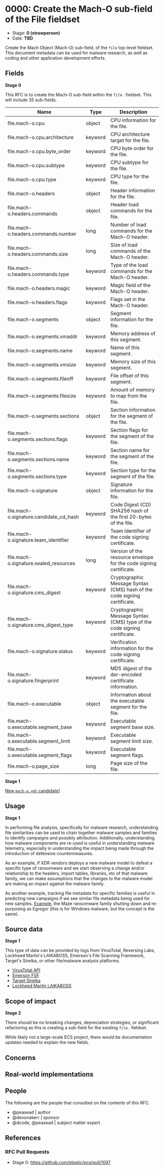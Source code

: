 # 0000: Create the Mach-O sub-field of the File fieldset

- Stage: **0 (strawperson)**
- Date: **TBD**

Create the Mach Object (Mach-O) sub-field, of the `file` top-level fieldset. This document metadata can be used for malware research, as well as coding and other application development efforts.

## Fields

**Stage 0**

This RFC is to create the Mach-O sub-field within the `file.` fieldset. This will include 35 sub-fields.

|   Name                                     |   Type     |   Description                                                               |
|--------------------------------------------|------------|-----------------------------------------------------------------------------|
|   file.mach-o.cpu                          |   object   |   CPU information for the file.                                             |
|   file.mach-o.cpu.architecture             |   keyword  |   CPU architecture target for the file.                                     |
|   file.mach-o.cpu.byte_order               |   keyword  |   CPU byte order for the file.                                              |
|   file.mach-o.cpu.subtype                  |   keyword  |   CPU subtype for the file.                                                 |
|   file.mach-o.cpu.type                     |   keyword  |   CPU type for the file.                                                    |
|   file.mach-o.headers                      |   object   |   Header information for the file.                                          |
|   file.mach-o.headers.commands             |   object   |   Header load commands for the file.                                        |
|   file.mach-o.headers.commands.number      |   long     |   Number of load commands for the Mach-O header.                            |
|   file.mach-o.headers.commands.size        |   long     |   Size of load commands of the Mach-O header.                               |
|   file.mach-o.headers.commands.type        |   keyword  |   Type of the load commands for the Mach-O header.                          |
|   file.mach-o.headers.magic                |   keyword  |   Magic field of the Mach-O header.                                         |
|   file.mach-o.headers.flags                |   keyword  |   Flags set in the Mach-O header.                                           |
|   file.mach-o.segments                     |   object   |   Segment information for the file.                                         |
|   file.mach-o.segments.vmaddr              |   keyword  |   Memory address of this segment.                                           |
|   file.mach-o.segments.name                |   keyword  |   Name of this segment.                                                     |
|   file.mach-o.segments.vmsize              |   keyword  |   Memory size of this segment.                                              |
|   file.mach-o.segments.fileoff             |   keyword  |   File offset of this segment.                                              |
|   file.mach-o.segments.filesize            |   keyword  |   Amount of memory to map from the file.                                    |
|   file.mach-o.segments.sections            |   object   |   Section information for the segment of the file.                          |
|   file.mach-o.segments.sections.flags      |   keyword  |   Section flags for the segment of the file.                                |
|   file.mach-o.segments.sections.name       |   keyword  |   Section name for the segment of the file.                                 |
|   file.mach-o.segments.sections.type       |   keyword  |   Section type for the segment of the file.                                 |
|   file.mach-o.signature                    |   object   |   Signature information for the file.                                       |
|   file.mach-o.signature.candidate_cd_hash  |   keyword  |   Code Digest (CD) SHA256 hash of the first 20-bytes of the file.           |
|   file.mach-o.signature.team_identifier    |   keyword  |   Team identifier of the code signing certificate.                          |
|   file.mach-o.signature.sealed_resources   |   long     |   Version of the resource envelope for the code signing certificate.        |
|   file.mach-o.signature.cms_digest         |   keyword  |   Cryptographic Message Syntax (CMS) hash of the code signing certificate.  |
|   file.mach-o.signature.cms_digest_type    |   keyword  |   Cryptographic Message Syntax (CMS) type of the code signing certificate.  |
|   file.mach-o.signature.status             |   keyword  |   Verification information for the code signing certificate.                |
|   file.mach-o.signature.fingerprint        |   keyword  |   MD5 digest of the der-encoded certificate information.                    |
|   file.mach-o.executable                   |   object   |   Information about the executable segment for the file.                    |
|   file.mach-o.executable.segment_base      |   keyword  |   Executable segment base size.                                             |
|   file.mach-o.executable.segment_limit     |   keyword  |   Executable segment limit size.                                            |
|   file.mach-o.executable.segment_flags     |   keyword  |   Executable segment flags.                                                 |
|   file.mach-o.page_size                    |   long     |   Page size of the file.                                                    |


**Stage 1**  

[New `mach-o.yml` candidate](mach-o/mach-o.yml)]

<!--
Stage 3: Add or update all remaining field definitions. The list should now be exhaustive. The goal here is to validate the technical details of all remaining fields and to provide a basis for releasing these field definitions as beta in the schema. Use GitHub code blocks with yml syntax formatting.
-->

## Usage

**Stage 1**  

In performing file analysis, specifically for malware research, understanding file similarities can be used to chain together malware samples and families to identify campaigns and possibly attribution. Additionally, understanding how malware components are re-used is useful in understanding malware telemetry, especially in understanding the impact being made through the introduction of defensive countermeasures.

As an example, if XDR vendors deploys a new malware model to defeat a specific type of ransomware and we start observing a change and/or relationship to the headers, import tables, libraries, etc of that malware family, we can make assumptions that the changes to the malware model are making an impact against the malware family.

As another example, tracking file metadata for specific families is useful in predicting new campaigns if we see similar file metadata being used for new samples. [Example](https://www.bleepingcomputer.com/news/security/maze-ransomware-is-shutting-down-its-cybercrime-operation/), the Maze ransomware family shutting down and re-purposing as Egregor (this is for Windows malware, but the concept is the same).

## Source data

**Stage 1**

This type of data can be provided by logs from VirusTotal, Reversing Labs, Lockheed Martin's LAIKABOSS, Emerson's File Scanning Framework, Target's Strelka, or other file/malware analysis platforms.

* [VirusTotal API](https://developers.virustotal.com/v3.0/reference)
* [Emerson FSF](https://github.com/EmersonElectricCo/fsf)
* [Target Strelka](https://github.com/target/strelka)
* [Lockheed Martin LAIKABOSS](https://github.com/lmco/laikaboss)

<!--
Stage 1: Provide a high-level description of example sources of data. This does not yet need to be a concrete example of a source document, but instead can simply describe a potential source (e.g. nginx access log). This will ultimately be fleshed out to include literal source examples in a future stage. The goal here is to identify practical sources for these fields in the real world. ~1-3 sentences or unordered list.
-->

<!--
Stage 2: Included a real world example source document. Ideally this example comes from the source(s) identified in stage 1. If not, it should replace them. The goal here is to validate the utility of these field changes in the context of a real world example. Format with the source name as a ### header and the example document in a GitHub code block with json formatting.
-->

<!--
Stage 3: Add more real world example source documents so we have at least 2 total, but ideally 3. Format as described in stage 2.
-->

## Scope of impact

**Stage 2**

There should be no breaking changes, depreciation strategies, or significant refactoring as this is creating a sub-field for the existing `file.` fieldset.

While likely not a large-scale ECS project, there would be documentation updates needed to explain the new fields.

<!--
Stage 2: Identifies scope of impact of changes. Are breaking changes required? Should deprecation strategies be adopted? Will significant refactoring be involved? Break the impact down into:
 * Ingestion mechanisms (e.g. beats/logstash)
 * Usage mechanisms (e.g. Kibana applications, detections)
 * ECS project (e.g. docs, tooling)
The goal here is to research and understand the impact of these changes on users in the community and development teams across Elastic. 2-5 sentences each.
-->

## Concerns

<!--
Stage 1: Identify potential concerns, implementation challenges, or complexity. Spend some time on this. Play devil's advocate. Try to identify the sort of non-obvious challenges that tend to surface later. The goal here is to surface risks early, allow everyone the time to work through them, and ultimately document resolution for posterity's sake.
-->

<!--
Stage 2: Document new concerns or resolutions to previously listed concerns. It's not critical that all concerns have resolutions at this point, but it would be helpful if resolutions were taking shape for the most significant concerns.
-->

<!--
Stage 3: Document resolutions for all existing concerns. Any new concerns should be documented along with their resolution. The goal here is to eliminate the risk of churn and instability by resolving outstanding concerns.
-->

<!--
Stage 4: Document any new concerns and their resolution. The goal here is to eliminate risk of churn and instability by ensuring all concerns have been addressed.
-->

## Real-world implementations

<!--
Stage 4: Identify at least one real-world, production-ready implementation that uses these updated field definitions. An example of this might be a GA feature in an Elastic application in Kibana.
-->

## People

The following are the people that consulted on the contents of this RFC.

* @peasead | author
* @devonakerr | sponsor
* @dcode, @peasead | subject matter expert

## References

<!-- Insert any links appropriate to this RFC in this section. -->

### RFC Pull Requests

<!-- An RFC should link to the PRs for each of it stage advancements. -->

* Stage 0: https://github.com/elastic/ecs/pull/1097

<!--
* Stage 1: https://github.com/elastic/ecs/pull/NNN
...
-->
